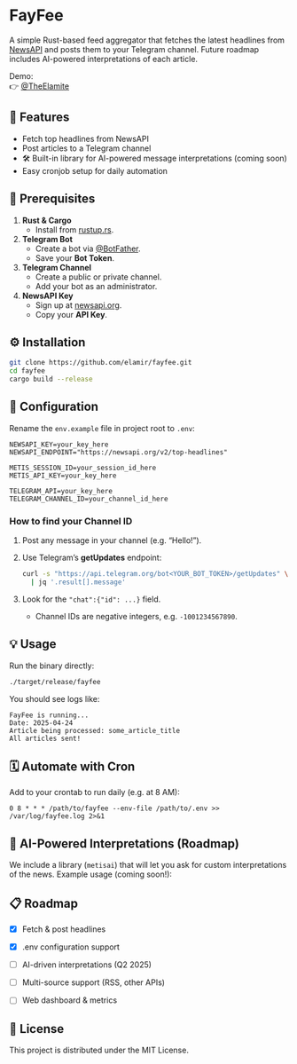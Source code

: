 # FayFee

A simple Rust-based feed aggregator that fetches the latest headlines from [NewsAPI](https://newsapi.org/) and posts them to your Telegram channel. Future roadmap includes AI-powered interpretations of each article.

Demo:  
👉 [@TheElamite](https://t.me/theelamite)

## 🔧 Features

- Fetch top headlines from NewsAPI
- Post articles to a Telegram channel
- 🛠️ Built-in library for AI-powered message interpretations (coming soon)
- Easy cronjob setup for daily automation


## 🚀 Prerequisites

1. **Rust & Cargo**  
   - Install from [rustup.rs](https://rustup.rs/).
2. **Telegram Bot**  
   - Create a bot via [@BotFather](https://t.me/BotFather).  
   - Save your **Bot Token**.
3. **Telegram Channel**  
   - Create a public or private channel.  
   - Add your bot as an administrator.
4. **NewsAPI Key**  
   - Sign up at [newsapi.org](https://newsapi.org/).  
   - Copy your **API Key**.


## ⚙️ Installation

```bash
git clone https://github.com/elamir/fayfee.git
cd fayfee
cargo build --release
```


## 🔑 Configuration

Rename the `env.example` file in project root to `.env`:

```dotenv
NEWSAPI_KEY=your_key_here
NEWSAPI_ENDPOINT="https://newsapi.org/v2/top-headlines"

METIS_SESSION_ID=your_session_id_here
METIS_API_KEY=your_key_here

TELEGRAM_API=your_key_here
TELEGRAM_CHANNEL_ID=your_channel_id_here
```

### How to find your Channel ID

1. Post any message in your channel (e.g. “Hello!”).  
2. Use Telegram’s **getUpdates** endpoint:

   ```bash
   curl -s "https://api.telegram.org/bot<YOUR_BOT_TOKEN>/getUpdates" \
     | jq '.result[].message'
   ```

3. Look for the `"chat":{"id": ...}` field.  
   - Channel IDs are negative integers, e.g. `-1001234567890`.


## 💡 Usage

Run the binary directly:

```bash
./target/release/fayfee
```

You should see logs like:

```
FayFee is running...
Date: 2025-04-24
Article being processed: some_article_title
All articles sent!
```


## 🗓️ Automate with Cron

Add to your crontab to run daily (e.g. at 8 AM):

```cron
0 8 * * * /path/to/fayfee --env-file /path/to/.env >> /var/log/fayfee.log 2>&1
```


## 🤖 AI-Powered Interpretations (Roadmap)

We include a library (`metisai`) that will let you ask for custom interpretations of the news. Example usage (coming soon!):


## 📋 Roadmap

- [x] Fetch & post headlines  
- [x] .env configuration support  
- [ ] AI-driven interpretations (Q2 2025)  
- [ ] Multi-source support (RSS, other APIs)  
- [ ] Web dashboard & metrics


## 📝 License

This project is distributed under the MIT License.
